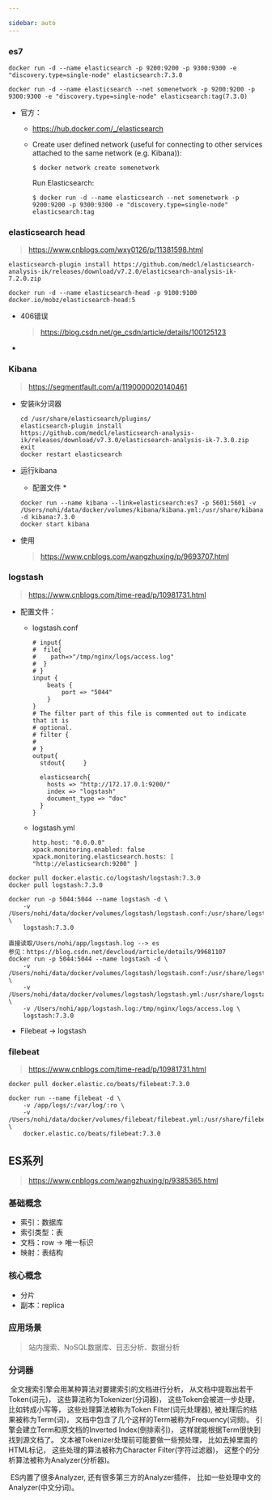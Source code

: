 ```yaml
---

sidebar: auto
---
```


### es7

```
docker run -d --name elasticsearch -p 9200:9200 -p 9300:9300 -e "discovery.type=single-node" elasticsearch:7.3.0

docker run -d --name elasticsearch --net somenetwork -p 9200:9200 -p 9300:9300 -e "discovery.type=single-node" elasticsearch:tag(7.3.0)
```

* 官方：

  * https://hub.docker.com/_/elasticsearch

  * Create user defined network (useful for connecting to other services attached to the same network (e.g. Kibana)):

    ```
    $ docker network create somenetwork
    ```

    Run Elasticsearch:

    ```
    $ docker run -d --name elasticsearch --net somenetwork -p 9200:9200 -p 9300:9300 -e "discovery.type=single-node" elasticsearch:tag
    ```

### elasticsearch head

> https://www.cnblogs.com/wxy0126/p/11381598.html



```
elasticsearch-plugin install https://github.com/medcl/elasticsearch-analysis-ik/releases/download/v7.2.0/elasticsearch-analysis-ik-7.2.0.zip

docker run -d --name elasticsearch-head -p 9100:9100 docker.io/mobz/elasticsearch-head:5
```

* 406错误

  >https://blog.csdn.net/ge_csdn/article/details/100125123

* 

### Kibana

> https://segmentfault.com/a/1190000020140461

* 安装ik分词器

  ```
  cd /usr/share/elasticsearch/plugins/
  elasticsearch-plugin install https://github.com/medcl/elasticsearch-analysis-ik/releases/download/v7.3.0/elasticsearch-analysis-ik-7.3.0.zip
  exit
  docker restart elasticsearch 
  ```

* 运行kibana

  * 配置文件
    * 

  ```
  docker run --name kibana --link=elasticsearch:es7 -p 5601:5601 -v /Users/nohi/data/docker/volumes/kibana/kibana.yml:/usr/share/kibana/config/kibana.yml -d kibana:7.3.0
  docker start kibana
  ```

* 使用

  > https://www.cnblogs.com/wangzhuxing/p/9693707.html

### logstash

> https://www.cnblogs.com/time-read/p/10981731.html



* 配置文件：

  * logstash.conf

    ```
    # input{
    #  file{
    #    path=>"/tmp/nginx/logs/access.log"
    #  }
    # }
    input {
        beats {
            port => "5044"
        }
    }
    # The filter part of this file is commented out to indicate that it is
    # optional.
    # filter {
    #
    # }
    output{
      stdout{     }
     
      elasticsearch{
        hosts => "http://172.17.0.1:9200/"
        index => "logstash"
        document_type => "doc"
      }
    }
    ```

  * logstash.yml

    ```
    http.host: "0.0.0.0"
    xpack.monitoring.enabled: false
    xpack.monitoring.elasticsearch.hosts: [ "http://elasticsearch:9200" ]
    ```

    

```
docker pull docker.elastic.co/logstash/logstash:7.3.0
docker pull logstash:7.3.0

docker run -p 5044:5044 --name logstash -d \
    -v /Users/nohi/data/docker/volumes/logstash/logstash.conf:/usr/share/logstash/pipeline/logstash.conf \
    logstash:7.3.0

直接读取/Users/nohi/app/logstash.log --> es
参见：https://blog.csdn.net/devcloud/article/details/99681107
docker run -p 5044:5044 --name logstash -d \
    -v /Users/nohi/data/docker/volumes/logstash/logstash.conf:/usr/share/logstash/pipeline/logstash.conf \
    -v /Users/nohi/data/docker/volumes/logstash/logstash.yml:/usr/share/logstash/config/logstash.yml   \
    -v /Users/nohi/app/logstash.log:/tmp/nginx/logs/access.log \
    logstash:7.3.0 
```

* Filebeat -> logstash



### filebeat

> https://www.cnblogs.com/time-read/p/10981731.html

```
docker pull docker.elastic.co/beats/filebeat:7.3.0

docker run --name filebeat -d \
    -v /app/logs/:/var/log/:ro \
    -v /Users/nohi/data/docker/volumes/filebeat/filebeat.yml:/usr/share/filebeat/filebeat.yml \
    docker.elastic.co/beats/filebeat:7.3.0
```



## ES系列

> https://www.cnblogs.com/wangzhuxing/p/9385365.html

### 基础概念

* 索引：数据库
* 索引类型：表
* 文档：row -> 唯一标识
* 映射：表结构

### 核心概念

* 分片
* 副本：replica

### 应用场景

> 站内搜索、NoSQL数据库、日志分析、数据分析

### 分词器

​		全文搜索引擎会用某种算法对要建索引的文档进行分析， 从文档中提取出若干Token(词元)， 这些算法称为Tokenizer(分词器)， 这些Token会被进一步处理， 比如转成小写等， 这些处理算法被称为Token Filter(词元处理器), 被处理后的结果被称为Term(词)， 文档中包含了几个这样的Term被称为Frequency(词频)。 引擎会建立Term和原文档的Inverted Index(倒排索引)， 这样就能根据Term很快到找到源文档了。 文本被Tokenizer处理前可能要做一些预处理， 比如去掉里面的HTML标记， 这些处理的算法被称为Character Filter(字符过滤器)， 这整个的分析算法被称为Analyzer(分析器)。

​		ES内置了很多Analyzer, 还有很多第三方的Analyzer插件， 比如一些处理中文的Analyzer(中文分词)。







